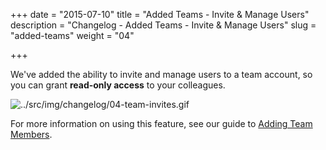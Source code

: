 +++
date = "2015-07-10"
title = "Added Teams - Invite & Manage Users"
description = "Changelog - Added Teams - Invite & Manage Users"
slug = "added-teams"
weight = "04"

+++

We've added the ability to invite and manage users to a team account, so you can grant **read-only access** to your colleagues.

![../src/img/changelog/04-team-invites.gif](../src/img/changelog/04-team-invites.gif.png)

For more information on using this feature, see our guide to [Adding Team Members](../../using-barricade/).